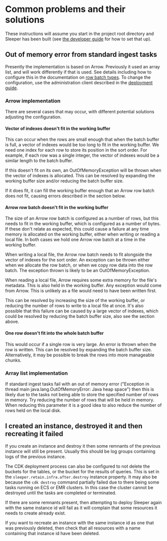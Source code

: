 Common problems and their solutions
===================================

These instructions will assume you start in the project root directory and Sleeper has been built
(see [the developer guide](developer-guide.md) for how to set that up).

## Out of memory error from standard ingest tasks

Presently the implementation is based on Arrow. Previously it used an array list, and will work differently if that is
used. See details including how to configure this in the documentation
on [row batch types](design/ingest-row-batch-types.md). To change the configuration, use the
administration client described in the [deployment guide](deployment-guide.md#sleeper-administration-client).


### Arrow implementation

There are several cases that may occur, with different potential solutions adjusting the configuration.

#### Vector of indexes doesn't fit in the working buffer

This can occur when the rows are small enough that when the batch buffer is full, a vector of indexes would be too
long to fit in the working buffer. We need one index for each row to store its position in the sort order. For
example, if each row was a single integer, the vector of indexes would be a similar length to the batch buffer.

If this doesn't fit on its own, an OutOfMemoryException will be thrown when the vector of indexes is allocated. This can
be resolved by expanding the working buffer size and/or reducing the batch buffer size.

If it does fit, it can fill the working buffer enough that an Arrow row batch does not fit, causing errors described
in the section below.

#### Arrow row batch doesn't fit in the working buffer

The size of an Arrow row batch is configured as a number of rows, but this needs to fit in the working buffer,
which is configured as a number of bytes. If these don't relate as expected, this could cause a failure at any time
memory is allocated on the working buffer, either when writing or reading a local file. In both cases we hold one Arrow
row batch at a time in the working buffer.

When writing a local file, the Arrow row batch needs to fit alongside the vector of indexes for the sort order. An
exception can be thrown either when we allocate the row batch, or when we copy row data into the row batch. The
exception thrown is likely to be an OutOfMemoryException.

When reading a local file, Arrow requires some extra memory for the file's metadata. This is also held in the working
buffer. Any exception would come from Arrow. This is unlikely as a file would need to have been written first.

This can be resolved by increasing the size of the working buffer, or reducing the number of rows to write to a local
file at once. It's also possible that this failure can be caused by a large vector of indexes, which could be resolved
by reducing the batch buffer size, also see the section above.

#### One row doesn't fit into the whole batch buffer

This would occur if a single row is very large. An error is thrown when the row is written. This can be resolved
by expanding the batch buffer size. Alternatively, it may be possible to break the rows into more manageable chunks.


### Array list implementation

If standard ingest tasks fail with an out of memory error ("Exception in thread main java.lang.OutOfMemoryError: Java
heap space") then this is likely due to the tasks not being able to store the specified number of rows in memory.
Try reducing the number of rows that will be held in memory. When reducing this parameter it is a good idea to also
reduce the number of rows held on the local disk.


## I created an instance, destroyed it and then recreating it failed

If you create an instance and destroy it then some remnants of the previous instance will still be present. Usually this
should be log groups containing logs of the previous instance.

The CDK deployment process can also be configured to not delete the buckets for the tables, or the bucket for the
results of queries. This is set in the `sleeper.retain.infra.after.destroy` instance property. It may also be because
the `cdk destroy` command partially failed due to there being some tasks running on ECS or EMR clusters. In this case
the cluster cannot be destroyed until the tasks are completed or terminated.

If there are some remnants present, then attempting to deploy Sleeper again with the same instance id will fail as it
will complain that some resources it needs to create already exist.

If you want to recreate an instance with the same instance id as one that was previously deleted, then check
that all resources with a name containing that instance id have been deleted.
